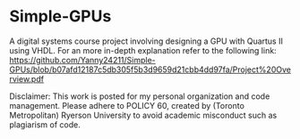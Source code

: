 # Simple-GPUs

A digital systems course project involving designing a GPU with Quartus II using VHDL. For an more in-depth explanation refer to the following link: https://github.com/Yanny24211/Simple-GPUs/blob/b07afd12187c5db305f5b3d9659d21cbb4dd97fa/Project%20Overview.pdf

Disclaimer: This work is posted for my personal organization and code management. Please adhere to POLICY 60, created by (Toronto Metropolitan) Ryerson University to avoid academic misconduct such as plagiarism of code.
